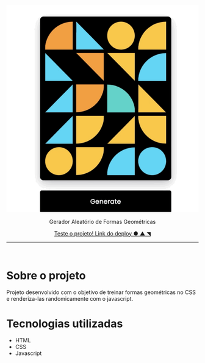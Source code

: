 <!-- PROJECT LOGO -->
<br />
<p align="center">
  <a href="https://geometric-generator.vercel.app/">
    <img src="geometric_generator.gif" alt="geometrics">
  </a>
  
  <p align="center">
    Gerador Aleatório de Formas Geométricas
  </p>

  <p align="center">
    <a href="https://geometric-generator.vercel.app/">
    Teste o projeto! Link do deploy ● ▲ ◥
    </a>
  </p>
</p>

<hr>

<br>

<!-- Sobre o projeto -->
# Sobre o projeto
<div>
Projeto desenvolvido com o objetivo de treinar formas geométricas no CSS e renderiza-las randomicamente com o javascript.

<br>

# Tecnologias utilizadas

* <span>HTML</span>
* <span>CSS</span>
* <span>Javascript</span>

<br>
